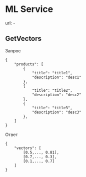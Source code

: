 # ML Service
 url: -
 
## GetVectors

Запрос

```
{
    "products": [
        {
            "title": "title1",
            "description": "desc1"
        },
        {
            "title": "title2",
            "description": "desc2"
        },
        {
            "title": "title3",
            "description": "desc3"
        },
    ]
}
```

Ответ

```
{
    "vectors": [
        [0.5,..., 0.81],
        [0.7,..., 0.3],
        [0.1,..., 0.7]
    ]
}
```
